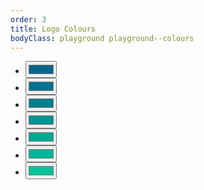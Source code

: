 ```yaml
---
order: 3
title: Logo Colours
bodyClass: playground playground--colours
---
```

<div class="controls">
    <ul>
        <li><input type="color" name="s" value="#05668D" /></li>
        <li><input type="color" name="u" value="#04738F" /></li>
        <li><input type="color" name="r" value="#028090" /></li>
        <li><input type="color" name="f" value="#019493" /></li>
        <li><input type="color" name="a" value="#00A896" /></li>
        <li><input type="color" name="c" value="#01B698" /></li>
        <li><input type="color" name="e" value="#02C39A" /></li>
    </ul>
</div>

<script type="text/javascript">
    const buttons = document.querySelectorAll('input[type="color"]')

    buttons.forEach((button) => {
        button.addEventListener('input', (event) => {
            const value = event.target.value
            const color = event.target.name

            document.body.style.setProperty(`--color-${color}`, value)
        })
    })
</script>

